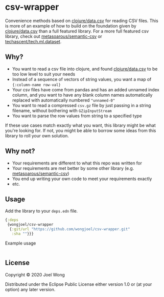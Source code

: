 # csv-wrapper

Convenience methods based on [clojure/data.csv](https://github.com/clojure/data.csv) for reading CSV files. This is more of an example of how to build on the foundation given by [clojure/data.csv](https://github.com/clojure/data.csv) than a full featured library. For a more full featured csv library, check out [metasoarous/semantic-csv](https://github.com/metasoarous/semantic-csv) or [techascent/tech.ml.dataset](https://github.com/techascent/tech.ml.dataset).

## Why?

- You want to read a csv file into clojure, and found [clojure/data.csv](https://github.com/clojure/data.csv) to be too low level to suit your needs
- Instead of a sequence of vectors of string values, you want a map of `{:column-name row-val}`
- Your csv files have come from pandas and has an added unnamed index column, and you want to have any blank column names automatically replaced with automatically numbered `"unnamed-0"`
- You want to read a compressed `csv.gz` file by just passing in a string filename, without bothering with `GZipInputStream`
- You want to parse the row values from string to a specified type

If these use cases match exactly what you want, this library might be what you're looking for. If not, you might be able to borrow some ideas from this library to roll your own solution.

## Why not?

- Your requirements are different to what this repo was written for
- Your requirements are met better by some other library (e.g. [metasoarous/semantic-csv](https://github.com/metasoarous/semantic-csv))
- You end up writing your own code to meet your requirements exactly
- etc.

## Usage

Add the library to your `deps.edn` file.

```clojure
{:deps
 {wongjoel/csv-wrapper
  {:git/url "https://github.com/wongjoel/csv-wrapper.git"
   :sha ""}}}
```

Example usage

```clojure

```

## License

Copyright © 2020 Joel Wong

Distributed under the Eclipse Public License either version 1.0 or (at
your option) any later version.
